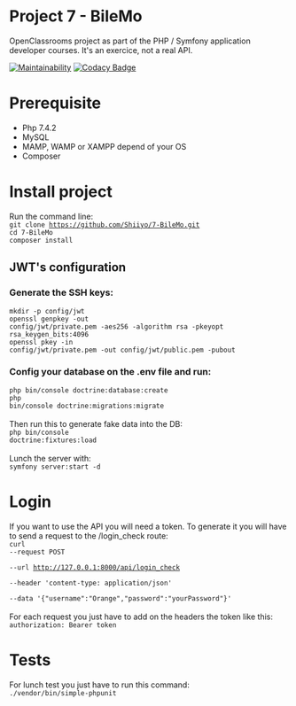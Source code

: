 # Project 7 - BileMo

OpenClassrooms project as part of the PHP / Symfony application developer courses. It's an exercice, not a real API.

[![Maintainability](https://api.codeclimate.com/v1/badges/a87a84353a720a496c96/maintainability)](https://codeclimate.com/github/Shiiyo/7-BileMo/maintainability)
[![Codacy Badge](https://app.codacy.com/project/badge/Grade/4a70928a83ff40a4a7aea6231c5dc760)](https://www.codacy.com/manual/Shiiyo/7-BileMo?utm_source=github.com&amp;utm_medium=referral&amp;utm_content=Shiiyo/7-BileMo&amp;utm_campaign=Badge_Grade)

# Prerequisite
-   Php 7.4.2
-   MySQL
-   MAMP, WAMP or XAMPP depend of your OS
-   Composer

# Install project
Run the command line: <br/>
<code>git clone https://github.com/Shiiyo/7-BileMo.git</code><br/>
<code>cd 7-BileMo</code><br/>
<code>composer install</code><br/>

## JWT's configuration
### Generate the SSH keys:
<code>mkdir -p config/jwt</code><br/>
<code>openssl genpkey -out config/jwt/private.pem -aes256 -algorithm rsa -pkeyopt rsa_keygen_bits:4096</code><br/>
<code>openssl pkey -in config/jwt/private.pem -out config/jwt/public.pem -pubout</code>

### Config your database on the .env file and run:
<code>php bin/console doctrine:database:create</code><br/>
<code>php bin/console doctrine:migrations:migrate</code><br/><br/>
Then run this to generate fake data into the DB:<br/>
<code>php bin/console doctrine:fixtures:load</code><br/><br/>
Lunch the server with:<br/>
<code>symfony server:start -d</code>

# Login
If you want to use the API you will need a token. To generate it you will have to send a request to the /login_check route:</br>
<code>curl --request POST \
  --url http://127.0.0.1:8000/api/login_check \
  --header 'content-type: application/json' \
  --data '{"username":"Orange","password":"yourPassword"}'</code></br>
  </br>
  For each request you just have to add on the headers the token like this:
  <code>authorization: Bearer token</code>
# Tests
For lunch test you just have to run this command:</br>
<code>./vendor/bin/simple-phpunit</code>